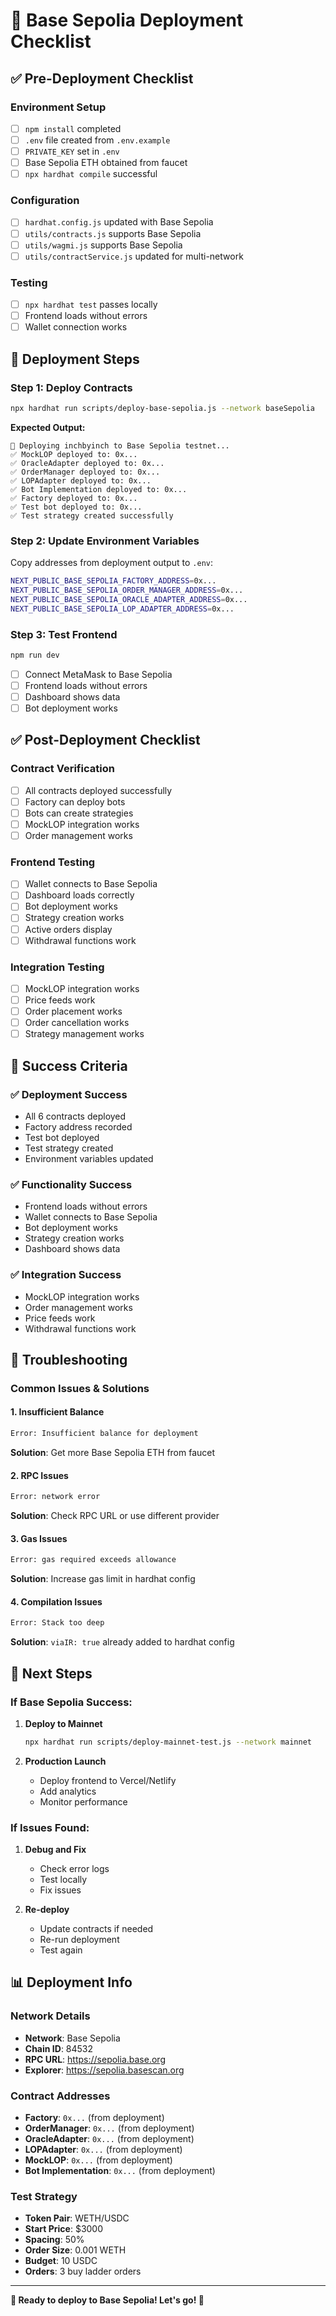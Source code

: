 # 🚀 Base Sepolia Deployment Checklist

## ✅ Pre-Deployment Checklist

### **Environment Setup**
- [ ] `npm install` completed
- [ ] `.env` file created from `.env.example`
- [ ] `PRIVATE_KEY` set in `.env`
- [ ] Base Sepolia ETH obtained from faucet
- [ ] `npx hardhat compile` successful

### **Configuration**
- [ ] `hardhat.config.js` updated with Base Sepolia
- [ ] `utils/contracts.js` supports Base Sepolia
- [ ] `utils/wagmi.js` supports Base Sepolia
- [ ] `utils/contractService.js` updated for multi-network

### **Testing**
- [ ] `npx hardhat test` passes locally
- [ ] Frontend loads without errors
- [ ] Wallet connection works

## 🚀 Deployment Steps

### **Step 1: Deploy Contracts**
```bash
npx hardhat run scripts/deploy-base-sepolia.js --network baseSepolia
```

**Expected Output:**
```
🚀 Deploying inchbyinch to Base Sepolia testnet...
✅ MockLOP deployed to: 0x...
✅ OracleAdapter deployed to: 0x...
✅ OrderManager deployed to: 0x...
✅ LOPAdapter deployed to: 0x...
✅ Bot Implementation deployed to: 0x...
✅ Factory deployed to: 0x...
✅ Test bot deployed to: 0x...
✅ Test strategy created successfully
```

### **Step 2: Update Environment Variables**
Copy addresses from deployment output to `.env`:
```bash
NEXT_PUBLIC_BASE_SEPOLIA_FACTORY_ADDRESS=0x...
NEXT_PUBLIC_BASE_SEPOLIA_ORDER_MANAGER_ADDRESS=0x...
NEXT_PUBLIC_BASE_SEPOLIA_ORACLE_ADAPTER_ADDRESS=0x...
NEXT_PUBLIC_BASE_SEPOLIA_LOP_ADAPTER_ADDRESS=0x...
```

### **Step 3: Test Frontend**
```bash
npm run dev
```
- [ ] Connect MetaMask to Base Sepolia
- [ ] Frontend loads without errors
- [ ] Dashboard shows data
- [ ] Bot deployment works

## ✅ Post-Deployment Checklist

### **Contract Verification**
- [ ] All contracts deployed successfully
- [ ] Factory can deploy bots
- [ ] Bots can create strategies
- [ ] MockLOP integration works
- [ ] Order management works

### **Frontend Testing**
- [ ] Wallet connects to Base Sepolia
- [ ] Dashboard loads correctly
- [ ] Bot deployment works
- [ ] Strategy creation works
- [ ] Active orders display
- [ ] Withdrawal functions work

### **Integration Testing**
- [ ] MockLOP integration works
- [ ] Price feeds work
- [ ] Order placement works
- [ ] Order cancellation works
- [ ] Strategy management works

## 🎯 Success Criteria

### **✅ Deployment Success**
- All 6 contracts deployed
- Factory address recorded
- Test bot deployed
- Test strategy created
- Environment variables updated

### **✅ Functionality Success**
- Frontend loads without errors
- Wallet connects to Base Sepolia
- Bot deployment works
- Strategy creation works
- Dashboard shows data

### **✅ Integration Success**
- MockLOP integration works
- Order management works
- Price feeds work
- Withdrawal functions work

## 🚨 Troubleshooting

### **Common Issues & Solutions**

#### **1. Insufficient Balance**
```bash
Error: Insufficient balance for deployment
```
**Solution**: Get more Base Sepolia ETH from faucet

#### **2. RPC Issues**
```bash
Error: network error
```
**Solution**: Check RPC URL or use different provider

#### **3. Gas Issues**
```bash
Error: gas required exceeds allowance
```
**Solution**: Increase gas limit in hardhat config

#### **4. Compilation Issues**
```bash
Error: Stack too deep
```
**Solution**: `viaIR: true` already added to hardhat config

## 🚀 Next Steps

### **If Base Sepolia Success:**
1. **Deploy to Mainnet**
   ```bash
   npx hardhat run scripts/deploy-mainnet-test.js --network mainnet
   ```

2. **Production Launch**
   - Deploy frontend to Vercel/Netlify
   - Add analytics
   - Monitor performance

### **If Issues Found:**
1. **Debug and Fix**
   - Check error logs
   - Test locally
   - Fix issues

2. **Re-deploy**
   - Update contracts if needed
   - Re-run deployment
   - Test again

## 📊 Deployment Info

### **Network Details**
- **Network**: Base Sepolia
- **Chain ID**: 84532
- **RPC URL**: https://sepolia.base.org
- **Explorer**: https://sepolia.basescan.org

### **Contract Addresses**
- **Factory**: `0x...` (from deployment)
- **OrderManager**: `0x...` (from deployment)
- **OracleAdapter**: `0x...` (from deployment)
- **LOPAdapter**: `0x...` (from deployment)
- **MockLOP**: `0x...` (from deployment)
- **Bot Implementation**: `0x...` (from deployment)

### **Test Strategy**
- **Token Pair**: WETH/USDC
- **Start Price**: $3000
- **Spacing**: 50%
- **Order Size**: 0.001 WETH
- **Budget**: 10 USDC
- **Orders**: 3 buy ladder orders

---

**🎉 Ready to deploy to Base Sepolia! Let's go! 🚀** 